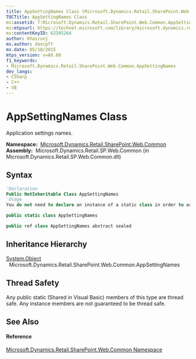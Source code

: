 ```yaml
---
title: AppSettingNames Class (Microsoft.Dynamics.Retail.SharePoint.Web.Common)
TOCTitle: AppSettingNames Class
ms:assetid: T:Microsoft.Dynamics.Retail.SharePoint.Web.Common.AppSettingNames
ms:mtpsurl: https://technet.microsoft.com/library/microsoft.dynamics.retail.sharepoint.web.common.appsettingnames(v=AX.60)
ms:contentKeyID: 62205264
author: Khairunj
ms.author: daxcpft
ms.date: 05/18/2015
mtps_version: v=AX.60
f1_keywords:
- Microsoft.Dynamics.Retail.SharePoint.Web.Common.AppSettingNames
dev_langs:
- CSharp
- C++
- VB
---
```


# AppSettingNames Class

Application settings names.

**Namespace:**  [Microsoft.Dynamics.Retail.SharePoint.Web.Common](microsoft-dynamics-retail-sharepoint-web-common-namespace.md)  
**Assembly:**  Microsoft.Dynamics.Retail.SP.Web.Common (in Microsoft.Dynamics.Retail.SP.Web.Common.dll)

## Syntax

``` vb
'Declaration
Public NotInheritable Class AppSettingNames
'Usage
You do not need to declare an instance of a static class in order to access its members.
```

``` csharp
public static class AppSettingNames
```

``` c++
public ref class AppSettingNames abstract sealed
```

## Inheritance Hierarchy

[System.Object](https://technet.microsoft.com/library/e5kfa45b\(v=ax.60\))  
  Microsoft.Dynamics.Retail.SharePoint.Web.Common.AppSettingNames  

## Thread Safety

Any public static (Shared in Visual Basic) members of this type are thread safe. Any instance members are not guaranteed to be thread safe.

## See Also

#### Reference

[Microsoft.Dynamics.Retail.SharePoint.Web.Common Namespace](microsoft-dynamics-retail-sharepoint-web-common-namespace.md)

